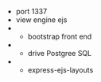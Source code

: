 * port 1337
* view engine ejs
* + bootstrap front end
* + drive Postgree SQL
* + express-ejs-layouts
